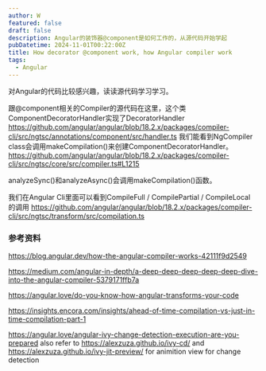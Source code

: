 ```yaml
---
author: W
featured: false
draft: false
description: Angular的装饰器@component是如何工作的，从源代码开始学起
pubDatetime: 2024-11-01T00:22:00Z
title: How decorator @component work, how Angular compiler work
tags:
  - Angular
---
```


对Angular的代码比较感兴趣，读读源代码学习学习。

跟@component相关的Compiler的源代码在这里，这个类ComponentDecoratorHandler实现了DecoratorHandler https://github.com/angular/angular/blob/18.2.x/packages/compiler-cli/src/ngtsc/annotations/component/src/handler.ts 我们能看到NgCompiler class会调用makeCompilation()来创建ComponentDecoratorHandler。 https://github.com/angular/angular/blob/18.2.x/packages/compiler-cli/src/ngtsc/core/src/compiler.ts#L1215

analyzeSync()和analyzeAsync()会调用makeCompilation()函数。

我们在Angular Cli里面可以看到CompileFull / CompilePartial / CompileLocal 的调用 https://github.com/angular/angular/blob/18.2.x/packages/compiler-cli/src/ngtsc/transform/src/compilation.ts

### 参考资料

https://blog.angular.dev/how-the-angular-compiler-works-42111f9d2549

https://medium.com/angular-in-depth/a-deep-deep-deep-deep-deep-dive-into-the-angular-compiler-5379171ffb7a

https://angular.love/do-you-know-how-angular-transforms-your-code

https://insights.encora.com/insights/ahead-of-time-compilation-vs-just-in-time-compilation-part-1

https://angular.love/angular-ivy-change-detection-execution-are-you-prepared also refer to https://alexzuza.github.io/ivy-cd/ and https://alexzuza.github.io/ivy-jit-preview/ for animition view for change detection
